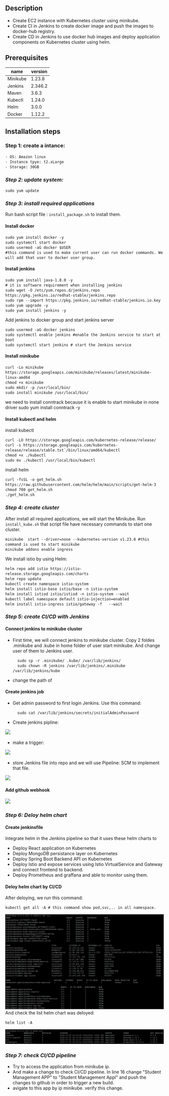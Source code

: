## Description
- Create EC2 instance with Kubernetes cluster using minikube.
- Create CI in Jenkins to create docker image and push the images to docker-hub registry.
- Create CD in Jenkins to use docker hub images and deploy application components on Kubernetes cluster using helm.
## Prerequisites
| name  | version |
| ------------- | ------------- |
|  Minikube | 1.23.8    |
| Jenkins     |  2.346.2 |
| Maven      |  3.6.3     |
| Kubectl     | 1.24.0    |
| Helm         | 3.0.0     |
| Docker      | 1.12.2    |
## Installation steps
### Step 1: create a intance: 
    - OS: Amazon linux
    - Instance tpye: t2.xLarge
    - Storage: 30GB

### _Step 2: update system:_
	sudo yum update
### _Step 3: install required applications_
Run bash script file : `install_package.sh` to install them.
#### Install docker
	sudo yum install docker -y
	sudo systemctl start docker
	sudo usermod -aG docker $USER 
	#this command is used to make current user can run docker commands. We will add that user to docker user group.
#### Install jenkins

	sudo yum install java-1.8.0 -y 
	# it is software requirement when installing jenkins
	sudo wget -O /etc/yum.repos.d/jenkins.repo https://pkg.jenkins.io/redhat-stable/jenkins.repo 
 	sudo rpm --import https://pkg.jenkins.io/redhat-stable/jenkins.io.key
	sudo yum upgrade -y
	sudo yum install jenkins -y
Add jenkins to docker group and start jenkins server

	sudo usermod -aG docker jenkins 
	sudo systemctl enable jenkins #enable the Jenkins service to start at boot
	sudo systemctl start jenkins # start the Jenkins service
#### Install minikube

	curl -Lo minikube https://storage.googleapis.com/minikube/releases/latest/minikube-linux-amd64 
	chmod +x minikube
	sudo mkdir -p /usr/local/bin/
	sudo install minikube /usr/local/bin/
we need to install conntrack because it is enable to start minikube in none driver
	sudo yum install conntrack -y
#### Install kubectl and helm
install kubectl

	curl -LO https://storage.googleapis.com/kubernetes-release/release/
	curl -s https://storage.googleapis.com/kubernetes-release/release/stable.txt`/bin/linux/amd64/kubectl
	chmod +x ./kubectl
	sudo mv ./kubectl /usr/local/bin/kubectl

install helm 

	curl -fsSL -o get_helm.sh https://raw.githubusercontent.com/helm/helm/main/scripts/get-helm-3
	chmod 700 get_helm.sh
	./get_helm.sh
### _Step 4: create cluster_
After install all required applications, we will start the Minikube. Run `install_kube.sh` that script file have necessary commands to start one cluster.

	minikube  start --driver=none --kubernetes-version v1.23.8 #this command is used to start minikube
	minikube addons enable ingress
We install istio by using Helm:

	helm repo add istio https://istio-release.storage.googleapis.com/charts
	helm repo update
	kubectl create namespace istio-system
	helm install istio-base istio/base -n istio-system
	helm install istiod istio/istiod -n istio-system --wait
	kubectl label namespace default istio-injection=enabled
	helm install istio-ingress istio/gateway -f   --wait
### _Step 5: create CI/CD with Jenkins_
#### Connect jenkins to minikube cluster
- First time, we will connect jenkins to minikube cluster. Copy 2 foldes .minikube and .kube in home folder of user start minikube. And change user of them to Jenkins user.

		sudo cp -r .minikube/ .kube/ /var/lib/jenkins/
		sudo chown -R jenkins /var/lib/jenkins/.minikube /var/lib/jenkins/kube
- change the path of 

#### Create jenkins job
- Get admin password to first login Jenkins. Use this command:

		sudo cat /var/lib/jenkins/secrets/initialAdminPassword
- Create jenkins pipline:

![](https://github.com/thangSu/thang-poc2/blob/master/data/MicrosoftTeams-image1%20(3).png)
- make a trigger:

![](https://github.com/thangSu/thang-poc2/blob/master/data/MicrosoftTeams-image1%20(2).png)
- store Jenkins file into repo and we will use Pipeline: SCM to implement that file.

![](https://github.com/thangSu/thang-poc2/blob/master/data/MicrosoftTeams-image1%20(1).png)
	
#### Add github webhook

![](https://github.com/thangSu/thang-poc2/blob/master/data/Annotation%202022-07-25%20155115.png)
### _Step 6: Deloy helm chart_
#### Create jenkinsfile
Integrate helm in the Jenkins pipeline so that it uses these helm charts to

- Deploy React application on Kubernetes
- Deploy MongoDB persistance layer on Kubernetes
- Deploy Spring Boot Backend API on Kubernetes
- Deploy Istio and expose services using Istio VirtualService and Gateway and connect frontend to backend.
- Deploy Prometheus and graffana and able to monitor using them.
#### Deloy helm chart by CI/CD
After deloying, we run this command:

	kubectl get all -A # this command show pod,svc,.. in all namespace. 
	
![](https://github.com/NguyenTienHCL/POC-L1/blob/main/MicrosoftTeams-image%20(4).png)
And check the list helm chart was deloyed:
	
	helm list -A
	
![](https://github.com/NguyenTienHCL/POC-L1/blob/main/MicrosoftTeams-image%20(5).png)
### _Step 7: check CI/CD pipeline_
- Try to access the application from minikube ip.
- And make a change to check CI/CD pipeline. In line 16 change "Student Management APP" to "Student Management Appl" and push the changes to github in order to trigger a new build.
- avigate to this app by ip minikube. verify this change.
